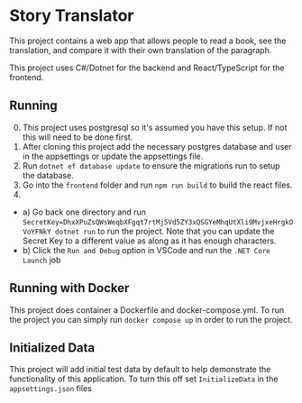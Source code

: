 # Story Translator

This project contains a web app that allows people to read a book, see the translation, and compare it with their own translation of the paragraph.

This project uses C#/Dotnet for the backend and React/TypeScript for the frontend.

## Running

0. This project uses postgresql so it's assumed you have this setup.  If not this will need to be done first.
1. After cloning this project add the necessary postgres database and user in the appsettings or update the appsettings file.
2. Run `dotnet ef database update` to ensure the migrations run to setup the database.
3. Go into the `frontend` folder and run `npm run build` to build the react files.
4. 
- a) Go back one directory and run `SecretKey=DhxXPuZsQWsWeqbXFgqt7rtMj5Vd5ZY3xQSGYeMhqUtXli9MvjxeHrgkOVoYFNkY dotnet run` to run the project.  Note that you can update the Secret Key to a different value as along as it has enough characters.
- b) Click the `Run and Debug` option in VSCode and run the `.NET Core Launch` job

## Running with Docker

This project does container a Dockerfile and docker-compose.yml.  To run the project you can simply run `docker compose up` in order to run the project.

## Initialized Data

This project will add initial test data by default to help demonstrate the functionality of this application.  To turn this off set `InitializeData` in the `appsettings.json` files
